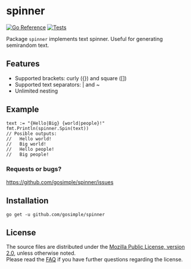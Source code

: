 spinner
=======

[![Go Reference](https://pkg.go.dev/badge/github.com/gosimple/spinner.svg)](https://pkg.go.dev/github.com/gosimple/spinner)
[![Tests](https://github.com/gosimple/spinner/actions/workflows/tests.yml/badge.svg)](https://github.com/gosimple/spinner/actions/workflows/tests.yml)

Package `spinner` implements text spinner. Useful for generating semirandom text.

## Features

+ Supported brackets: curly ({}) and square ([])
+ Supported text separators: | and ~
+ Unlimited nesting

## Example

	text := "{Hello|Big} {world|people}!"
	fmt.Println(spinner.Spin(text))
	// Posible outputs: 
	//   Hello world!
	//   Big world!
	//   Hello people!
	//   Big people!

### Requests or bugs? 
<https://github.com/gosimple/spinner/issues>

## Installation

	go get -u github.com/gosimple/spinner

## License

The source files are distributed under the 
[Mozilla Public License, version 2.0](http://mozilla.org/MPL/2.0/),
unless otherwise noted.  
Please read the [FAQ](http://www.mozilla.org/MPL/2.0/FAQ.html)
if you have further questions regarding the license.
